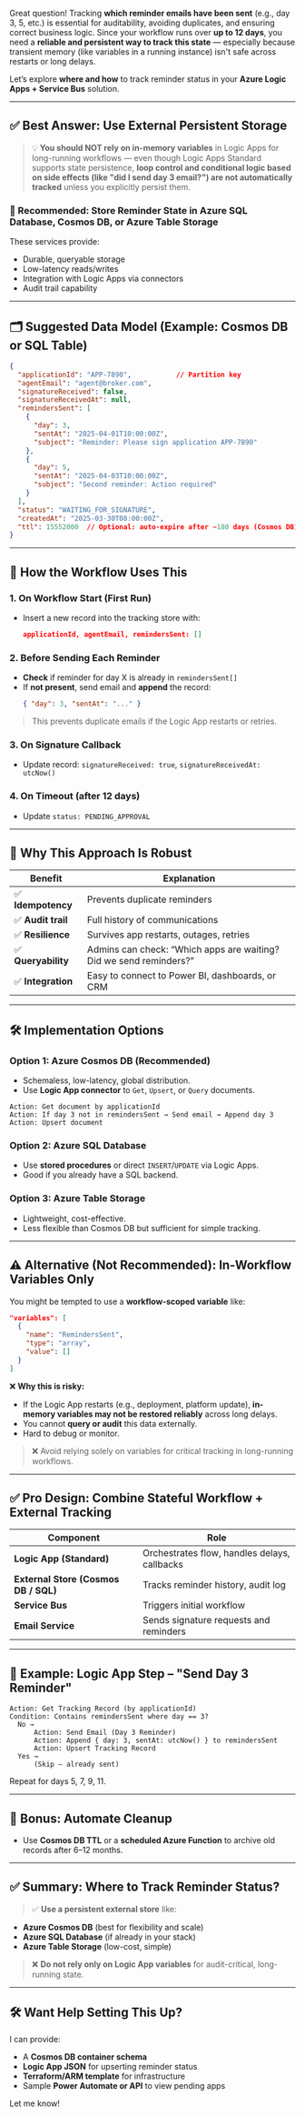 Great question! Tracking **which reminder emails have been sent** (e.g., day 3, 5, etc.) is essential for auditability, avoiding duplicates, and ensuring correct business logic. Since your workflow runs over **up to 12 days**, you need a **reliable and persistent way to track this state** — especially because transient memory (like variables in a running instance) isn't safe across restarts or long delays.

Let’s explore **where and how** to track reminder status in your **Azure Logic Apps + Service Bus** solution.

---

## ✅ Best Answer: **Use External Persistent Storage**

> 💡 **You should NOT rely on in-memory variables** in Logic Apps for long-running workflows — even though Logic Apps Standard supports state persistence, **loop control and conditional logic based on side effects (like "did I send day 3 email?") are not automatically tracked** unless you explicitly persist them.

### 🔧 Recommended: Store Reminder State in **Azure SQL Database**, **Cosmos DB**, or **Azure Table Storage**

These services provide:
- Durable, queryable storage
- Low-latency reads/writes
- Integration with Logic Apps via connectors
- Audit trail capability

---

## 🗂️ Suggested Data Model (Example: Cosmos DB or SQL Table)

```json
{
  "applicationId": "APP-7890",           // Partition key
  "agentEmail": "agent@broker.com",
  "signatureReceived": false,
  "signatureReceivedAt": null,
  "remindersSent": [
    {
      "day": 3,
      "sentAt": "2025-04-01T10:00:00Z",
      "subject": "Reminder: Please sign application APP-7890"
    },
    {
      "day": 5,
      "sentAt": "2025-04-03T10:00:00Z",
      "subject": "Second reminder: Action required"
    }
  ],
  "status": "WAITING_FOR_SIGNATURE",
  "createdAt": "2025-03-30T08:00:00Z",
  "ttl": 15552000  // Optional: auto-expire after ~180 days (Cosmos DB)
}
```

---

## 🔄 How the Workflow Uses This

### 1. **On Workflow Start (First Run)**
- Insert a new record into the tracking store with:
  ```json
  applicationId, agentEmail, remindersSent: []
  ```

### 2. **Before Sending Each Reminder**
- **Check** if reminder for day X is already in `remindersSent[]`
- If **not present**, send email and **append** the record:
  ```json
  { "day": 3, "sentAt": "..." }
  ```

> This prevents duplicate emails if the Logic App restarts or retries.

### 3. **On Signature Callback**
- Update record: `signatureReceived: true`, `signatureReceivedAt: utcNow()`

### 4. **On Timeout (after 12 days)**
- Update `status: PENDING_APPROVAL`

---

## 🎯 Why This Approach Is Robust

| Benefit | Explanation |
|-------|-------------|
| ✅ **Idempotency** | Prevents duplicate reminders |
| ✅ **Audit trail** | Full history of communications |
| ✅ **Resilience** | Survives app restarts, outages, retries |
| ✅ **Queryability** | Admins can check: “Which apps are waiting? Did we send reminders?” |
| ✅ **Integration** | Easy to connect to Power BI, dashboards, or CRM |

---

## 🛠️ Implementation Options

### Option 1: **Azure Cosmos DB** (Recommended)
- Schemaless, low-latency, global distribution.
- Use **Logic App connector** to `Get`, `Upsert`, or `Query` documents.

```text
Action: Get document by applicationId
Action: If day 3 not in remindersSent → Send email → Append day 3
Action: Upsert document
```

### Option 2: **Azure SQL Database**
- Use **stored procedures** or direct `INSERT`/`UPDATE` via Logic Apps.
- Good if you already have a SQL backend.

### Option 3: **Azure Table Storage**
- Lightweight, cost-effective.
- Less flexible than Cosmos DB but sufficient for simple tracking.

---

## ⚠️ Alternative (Not Recommended): In-Workflow Variables Only

You might be tempted to use a **workflow-scoped variable** like:

```json
"variables": [
  {
    "name": "RemindersSent",
    "type": "array",
    "value": []
  }
]
```

❌ **Why this is risky:**
- If the Logic App restarts (e.g., deployment, platform update), **in-memory variables may not be restored reliably** across long delays.
- You cannot **query or audit** this data externally.
- Hard to debug or monitor.

> ❌ Avoid relying solely on variables for critical tracking in long-running workflows.

---

## ✅ Pro Design: Combine Stateful Workflow + External Tracking

| Component | Role |
|--------|------|
| **Logic App (Standard)** | Orchestrates flow, handles delays, callbacks |
| **External Store (Cosmos DB / SQL)** | Tracks reminder history, audit log |
| **Service Bus** | Triggers initial workflow |
| **Email Service** | Sends signature requests and reminders |

---

## 📌 Example: Logic App Step – "Send Day 3 Reminder"

```plaintext
Action: Get Tracking Record (by applicationId)
Condition: Contains remindersSent where day == 3?
  No →
      Action: Send Email (Day 3 Reminder)
      Action: Append { day: 3, sentAt: utcNow() } to remindersSent
      Action: Upsert Tracking Record
  Yes →
      (Skip — already sent)
```

Repeat for days 5, 7, 9, 11.

---

## 🧩 Bonus: Automate Cleanup
- Use **Cosmos DB TTL** or a **scheduled Azure Function** to archive old records after 6–12 months.

---

## ✅ Summary: Where to Track Reminder Status?

> ✅ **Use a persistent external store** like:
- **Azure Cosmos DB** (best for flexibility and scale)
- **Azure SQL Database** (if already in your stack)
- **Azure Table Storage** (low-cost, simple)

> ❌ **Do not rely only on Logic App variables** for audit-critical, long-running state.

---

## 🛠️ Want Help Setting This Up?

I can provide:
- A **Cosmos DB container schema**
- **Logic App JSON** for upserting reminder status
- **Terraform/ARM template** for infrastructure
- Sample **Power Automate or API** to view pending apps

Let me know!
